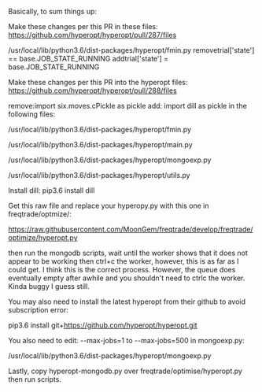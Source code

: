 Basically, to sum things up:

Make these changes per this PR in these files:
https://github.com/hyperopt/hyperopt/pull/287/files

/usr/local/lib/python3.6/dist-packages/hyperopt/fmin.py
removetrial['state'] == base.JOB_STATE_RUNNING
addtrial['state'] = base.JOB_STATE_RUNNING

Make these changes per this PR into the hyperopt files:
https://github.com/hyperopt/hyperopt/pull/288/files

remove:import six.moves.cPickle as pickle
add: import dill as pickle in the following files:

/usr/local/lib/python3.6/dist-packages/hyperopt/fmin.py

/usr/local/lib/python3.6/dist-packages/hyperopt/main.py

/usr/local/lib/python3.6/dist-packages/hyperopt/mongoexp.py

/usr/local/lib/python3.6/dist-packages/hyperopt/utils.py

Install dill:
pip3.6 install dill

Get this raw file and replace your hyperopy.py with this one in freqtrade/optmize/:

https://raw.githubusercontent.com/MoonGem/freqtrade/develop/freqtrade/optimize/hyperopt.py

then run the mongodb scripts, wait until the worker shows that it does not appear to be working then ctrl+c the worker, however, this is as far as I could get. I think this is the correct process.
However, the queue does eventually empty after awhile and you shouldn't need to ctrlc the worker.
Kinda buggy I guess still.

You may also need to install the latest hyperopt from their github to avoid subscription error:

pip3.6 install git+https://github.com/hyperopt/hyperopt.git

You also need to edit: --max-jobs=1 to --max-jobs=500 in mongoexp.py:

/usr/local/lib/python3.6/dist-packages/hyperopt/mongoexp.py

Lastly, copy hyperopt-mongodb.py over freqtrade/optimise/hyperopt.py then run scripts.
